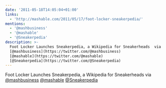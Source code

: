 ```yaml
---
date: '2011-05-18T14:05:04+01:00'
links:
  - 'http://mashable.com/2011/05/17/foot-locker-sneakerpedia/'
mentions:
  - '@mashbusiness'
  - '@mashable'
  - '@Sneakerpedia'
description: >-
  Foot Locker Launches Sneakerpedia, a Wikipedia for Sneakerheads  via
  [@mashbusiness](https://twitter.com/@mashbusiness)
  [@mashable](https://twitter.com/@mashable)
  [@Sneakerpedia](https://twitter.com/@Sneakerpedia)
---
```

Foot Locker Launches Sneakerpedia, a Wikipedia for Sneakerheads  via [@mashbusiness](https://twitter.com/@mashbusiness) [@mashable](https://twitter.com/@mashable) [@Sneakerpedia](https://twitter.com/@Sneakerpedia)

